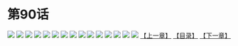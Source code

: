 # 第90话
![](https://s1.baozimh.com/scomic/yuekanshaonuyeqijun-chunquan/0/94-4tvu/1.jpg)
![](https://s1.baozimh.com/scomic/yuekanshaonuyeqijun-chunquan/0/94-4tvu/2.jpg)
![](https://s1.baozimh.com/scomic/yuekanshaonuyeqijun-chunquan/0/94-4tvu/3.jpg)
![](https://s1.baozimh.com/scomic/yuekanshaonuyeqijun-chunquan/0/94-4tvu/4.jpg)
![](https://s1.baozimh.com/scomic/yuekanshaonuyeqijun-chunquan/0/94-4tvu/5.jpg)
![](https://s1.baozimh.com/scomic/yuekanshaonuyeqijun-chunquan/0/94-4tvu/6.jpg)
![](https://s1.baozimh.com/scomic/yuekanshaonuyeqijun-chunquan/0/94-4tvu/7.jpg)
![](https://s1.baozimh.com/scomic/yuekanshaonuyeqijun-chunquan/0/94-4tvu/8.jpg)
![](https://s1.baozimh.com/scomic/yuekanshaonuyeqijun-chunquan/0/94-4tvu/9.jpg)
![](https://s1.baozimh.com/scomic/yuekanshaonuyeqijun-chunquan/0/94-4tvu/10.jpg)
![](https://s1.baozimh.com/scomic/yuekanshaonuyeqijun-chunquan/0/94-4tvu/11.jpg)
![](https://s1.baozimh.com/scomic/yuekanshaonuyeqijun-chunquan/0/94-4tvu/12.jpg)
![](https://s1.baozimh.com/scomic/yuekanshaonuyeqijun-chunquan/0/94-4tvu/13.jpg)
![](https://s1.baozimh.com/scomic/yuekanshaonuyeqijun-chunquan/0/94-4tvu/14.jpg)
![](https://s1.baozimh.com/scomic/yuekanshaonuyeqijun-chunquan/0/94-4tvu/15.jpg)
[【上一章】](./89.md)
[【目录】](./README.md)
[【下一章】](./91.md)
